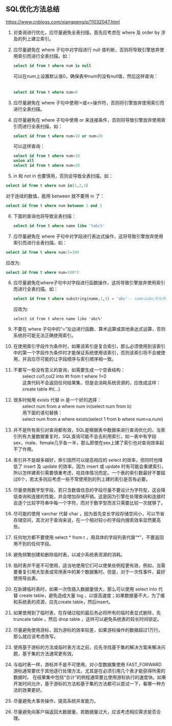 SQL优化方法总结
------------

https://www.cnblogs.com/xiangpeng/p/11032047.html

1. 对查询进行优化，应尽量避免全表扫描，首先应考虑在 where 及 order by 涉及的列上建立索引。

2. 应尽量避免在 where 子句中对字段进行 null 值判断，否则将导致引擎放弃使用索引而进行全表扫描，如：    　　

   ```sql
   select id from t where num is null  
   ```


   可以在num上设置默认值0，确保表中num列没有null值，然后这样查询：  　　

   ```sql
   select id from t where num=0
   ```

3. 应尽量避免在 where 子句中使用!=或<>操作符，否则将引擎放弃使用索引而进行全表扫描。

4. 应尽量避免在 where 子句中使用 or 来连接条件，否则将导致引擎放弃使用索引而进行全表扫描，如：    

   ```sql
   select id from t where num=10 or num=20 
   ```


   可以这样查询：      　　

   ```sql
   select id from t where num=10      　　
   union all      　　
   select id from t where num=20 
   ```

5. in 和 not in 也要慎用，否则会导致全表扫描，如：      　　

```sql
select id from t where num in(1,2,3)    
```

对于连续的数值，能用 between 就不要用 in 了：      　　

```sql
select id from t where num between 1 and 3 
```

6. 下面的查询也将导致全表扫描：      　　

   ```sql
   select id from t where name like '%abc%' 
   ```

     

7.  应尽量避免在 where 子句中对字段进行表达式操作，这将导致引擎放弃使用索引而进行全表扫描。如：      　　

   ```sql
   select id from t where num/2=100 
   ```


   应改为:      　　

   ```sql
   select id from t where num=100*2    
   ```

8. 应尽量避免在where子句中对字段进行函数操作，这将导致引擎放弃使用索引而进行全表扫描。如：      　　

   ```sql
   select id from t where substring(name,1,3) = 'abc'-- name以abc开头的id     
   ```


   应改为:      　　

   ```
   select id from t where name like 'abc%'   
   ```

9. 不要在 where 子句中的“=”左边进行函数、算术运算或其他表达式运算，否则系统将可能无法正确使用索引。    

10. 在使用索引字段作为条件时，如果该索引是复合索引，那么必须使用到该索引中的第一个字段作为条件时才能保证系统使用该索引，否则该索引将不会被使用，并且应尽可能的让字段顺序与索引顺序相一致。    

11. 不要写一些没有意义的查询，如需要生成一个空表结构：    
    　　select col1,col2 into #t from t where 1=0    
    　　这类代码不会返回任何结果集，但是会消耗系统资源的，应改成这样：    
    　　create table #t(...)    
12. 很多时候用 exists 代替 in 是一个好的选择：    
    　　select num from a where num in(select num from b)    
    　　用下面的语句替换：    
    　　select num from a where exists(select 1 from b where num=a.num)    
13. 并不是所有索引对查询都有效，SQL是根据表中数据来进行查询优化的，当索引列有大量数据重复时，SQL查询可能不会去利用索引，如一表中有字段sex，male、female几乎各一半，那么即使在sex上建了索引也对查询效率起不了作用。
14. 索引并不是越多越好，索引固然可以提高相应的 select 的效率，但同时也降低了 insert 及 update 的效率，因为 insert 或 update 时有可能会重建索引，所以怎样建索引需要慎重考虑，视具体情况而定。一个表的索引数最好不要超过6个，若太多则应考虑一些不常使用到的列上建的索引是否有必要。    
15. 尽量使用数字型字段，若只含数值信息的字段尽量不要设计为字符型，这会降低查询和连接的性能，并会增加存储开销。这是因为引擎在处理查询和连接时会逐个比较字符串中每一个字符，而对于数字型而言只需要比较一次就够了。      
16. 尽可能的使用 varchar 代替 char ，因为首先变长字段存储空间小，可以节省存储空间，其次对于查询来说，在一个相对较小的字段内搜索效率显然要高些。      
17. 任何地方都不要使用 select * from t ，用具体的字段列表代替“*”，不要返回用不到的任何字段。    
18. 避免频繁创建和删除临时表，以减少系统表资源的消耗。
19. 临时表并不是不可使用，适当地使用它们可以使某些例程更有效，例如，当需要重复引用大型表或常用表中的某个数据集时。但是，对于一次性事件，最好使用导出表。    
20. 在新建临时表时，如果一次性插入数据量很大，那么可以使用 select into 代替 create table，避免造成大量 log ，以提高速度；如果数据量不大，为了缓和系统表的资源，应先create table，然后insert。
21. 如果使用到了临时表，在存储过程的最后务必将所有的临时表显式删除，先 truncate table ，然后 drop table ，这样可以避免系统表的较长时间锁定。    
22. 尽量避免使用游标，因为游标的效率较差，如果游标操作的数据超过1万行，那么就应该考虑改写。
23. 使用基于游标的方法或临时表方法之前，应先寻找基于集的解决方案来解决问题，基于集的方法通常更有效。
24. 与临时表一样，游标并不是不可使用。对小型数据集使用 FAST_FORWARD 游标通常要优于其他逐行处理方法，尤其是在必须引用几个表才能获得所需的数据时。
    在结果集中包括“合计”的例程通常要比使用游标执行的速度快。如果开发时间允许，基于游标的方法和基于集的方法都可以尝试一下，看哪一种方法的效果更好。
25. 尽量避免大事务操作，提高系统并发能力。
26. 尽量避免向客户端返回大数据量，若数据量过大，应该考虑相应需求是否合理。